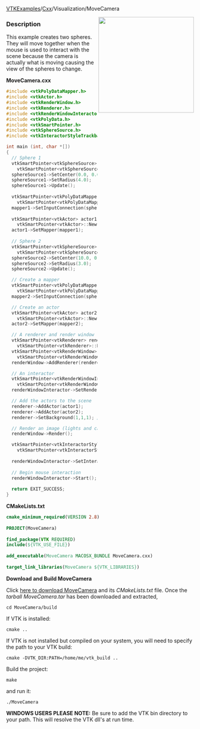 [VTKExamples](/index/)/[Cxx](/Cxx)/Visualization/MoveCamera

<img align="right" src="https://github.com/lorensen/VTKExamples/blob/gh-pages/Testing/Baseline/Visualization/TestMoveCamera.png?raw=true" width="256" />

### Description
This example creates two spheres. They will move together when the mouse is used to interact with the scene because the camera is actually what is moving causing the view of the spheres to change.

**MoveCamera.cxx**
```c++
#include <vtkPolyDataMapper.h>
#include <vtkActor.h>
#include <vtkRenderWindow.h>
#include <vtkRenderer.h>
#include <vtkRenderWindowInteractor.h>
#include <vtkPolyData.h>
#include <vtkSmartPointer.h>
#include <vtkSphereSource.h>
#include <vtkInteractorStyleTrackballCamera.h>

int main (int, char *[])
{
  // Sphere 1
  vtkSmartPointer<vtkSphereSource> sphereSource1 =
    vtkSmartPointer<vtkSphereSource>::New();
  sphereSource1->SetCenter(0.0, 0.0, 0.0);
  sphereSource1->SetRadius(4.0);
  sphereSource1->Update();
  
  vtkSmartPointer<vtkPolyDataMapper> mapper1 =
    vtkSmartPointer<vtkPolyDataMapper>::New();
  mapper1->SetInputConnection(sphereSource1->GetOutputPort());
  
  vtkSmartPointer<vtkActor> actor1 =
    vtkSmartPointer<vtkActor>::New();
  actor1->SetMapper(mapper1);
  
  // Sphere 2
  vtkSmartPointer<vtkSphereSource> sphereSource2 =
    vtkSmartPointer<vtkSphereSource>::New();
  sphereSource2->SetCenter(10.0, 0.0, 0.0);
  sphereSource2->SetRadius(3.0);
  sphereSource2->Update();

  // Create a mapper
  vtkSmartPointer<vtkPolyDataMapper> mapper2 =
    vtkSmartPointer<vtkPolyDataMapper>::New();
  mapper2->SetInputConnection(sphereSource2->GetOutputPort());

  // Create an actor
  vtkSmartPointer<vtkActor> actor2 =
    vtkSmartPointer<vtkActor>::New();
  actor2->SetMapper(mapper2);

  // A renderer and render window
  vtkSmartPointer<vtkRenderer> renderer =
    vtkSmartPointer<vtkRenderer>::New();
  vtkSmartPointer<vtkRenderWindow> renderWindow =
    vtkSmartPointer<vtkRenderWindow>::New();
  renderWindow->AddRenderer(renderer);

  // An interactor
  vtkSmartPointer<vtkRenderWindowInteractor> renderWindowInteractor = 
    vtkSmartPointer<vtkRenderWindowInteractor>::New();
  renderWindowInteractor->SetRenderWindow(renderWindow);

  // Add the actors to the scene
  renderer->AddActor(actor1);
  renderer->AddActor(actor2);
  renderer->SetBackground(1,1,1); // Background color white

  // Render an image (lights and cameras are created automatically)
  renderWindow->Render();

  vtkSmartPointer<vtkInteractorStyleTrackballCamera> style =
    vtkSmartPointer<vtkInteractorStyleTrackballCamera>::New();
   
  renderWindowInteractor->SetInteractorStyle( style );
  
  // Begin mouse interaction
  renderWindowInteractor->Start();
  
  return EXIT_SUCCESS;
}
```
**CMakeLists.txt**
```cmake
cmake_minimum_required(VERSION 2.8)
 
PROJECT(MoveCamera)
 
find_package(VTK REQUIRED)
include(${VTK_USE_FILE})
 
add_executable(MoveCamera MACOSX_BUNDLE MoveCamera.cxx)
 
target_link_libraries(MoveCamera ${VTK_LIBRARIES})
```

**Download and Build MoveCamera**

Click [here to download MoveCamera](https://github.com/lorensen/VTKWikiExamplesTarballs/raw/master/MoveCamera.tar) and its *CMakeLists.txt* file.
Once the *tarball MoveCamera.tar* has been downloaded and extracted,
```
cd MoveCamera/build 
```
If VTK is installed:
```
cmake ..
```
If VTK is not installed but compiled on your system, you will need to specify the path to your VTK build:
```
cmake -DVTK_DIR:PATH=/home/me/vtk_build ..
```
Build the project:
```
make
```
and run it:
```
./MoveCamera
```
**WINDOWS USERS PLEASE NOTE:** Be sure to add the VTK bin directory to your path. This will resolve the VTK dll's at run time.

